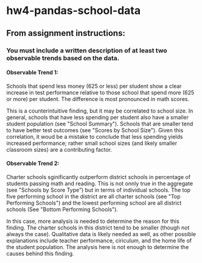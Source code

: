 # hw4-pandas-school-data

## From assignment instructions: 
### You must include a written description of at least two observable trends based on the data.

#### Observable Trend 1:

Schools that spend less money (625 or less) per student show a clear increase in test performance relative to those school that spend more (625 or more) per student. The difference is most pronounced in math scores. 

This is a counterintuitive finding, but it may be correlated to school size. In general, schools that have less spending per student also have a smaller student population (see "School Summary"). Schools that are smaller tend to have better test outcomes (see "Scores by School Size"). Given this correlation, it woud be a mistake to conclude that less spending yields increased performance; rather small school sizes (and likely smaller classroom sizes) are a contributing factor.

#### Observable Trend 2:

Charter schools sginificantly outperform district schools in percentage of students passing math and reading. This is not onnly true in the aggregate (see "Schools by Score Type") but in terms of individual schools. The top five performing school in the district are all charter schools (see "Top Performing Schools") and the lowest performing school are all district schools (See "Bottom Performing Schools"). 

In this case, more analysis is needed to determine the reason for this finding. The charter schools in this district tend to be smaller (though not always the case). Qualitative data is likely needed as well, as other possible explanations include teacher performance, ciriculum, and the home life of the student population. The analysis here is not enough to determine the causes behind this finding. 